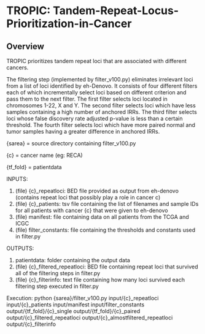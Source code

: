 # TROPIC: Tandem-Repeat-Locus-Prioritization-in-Cancer

Overview
--------

TROPIC prioritizes tandem repeat loci that are associated with different cancers.

The filtering step (implemented by filter_v100.py) eliminates irrelevant loci 
from a list of loci identified by eh-Denovo. It consists of four different filters each of which 
incrementally select loci based on different criterion and pass them to the next filter. The first 
filter selects loci located in chromosomes 1-22, X and Y. The second filter
selects loci which have less samples containing a high number of anchored IRRs. The third filter 
selects loci whose false discovery rate adjusted p-value is less than a certain threshold.
The fourth filter selects loci which have more paired normal and tumor samples having a greater
difference in anchored IRRs. 

{sarea} = source directory containing filter_v100.py

{c} = cancer name (eg: RECA)

{tf_fold} = patientdata

INPUTS:
1. (file) {c}_repeatloci: BED file provided as output from eh-denovo (contains repeat loci that possibly play a role in cancer c) 
2. (file) {c}_patients: tsv file containing the list of filenames and sample IDs for all patients with cancer {c} that were given to eh-denovo
3. (file) manifest: file containing data on all patients from the TCGA and ICGC
4. (file) filter_constants: file containing the thresholds and constants used in filter.py

OUTPUTS:
1. patientdata: folder containing the output data
2. (file) {c}_filtered_repeatloci: BED file containing repeat loci that survived all of the filtering steps in filter.py
3. (file) {c}_filterinfo: text file containing how many loci survived each filtering step executed in filter.py

Execution:
python {sarea}/filter_v100.py input/{c}_repeatloci input/{c}_patients input/manifest input/filter_constants output/{tf_fold}/{c}_single output/{tf_fold}/{c}_paired output/{c}_filtered_repeatloci output/{c}_almostfiltered_repeatloci output/{c}_filterinfo
